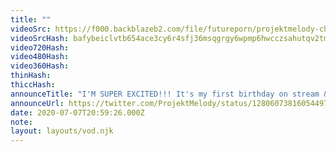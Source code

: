```yaml
---
title: ""
videoSrc: https://f000.backblazeb2.com/file/futureporn/projektmelody-chaturbate-2020-07-07.mp4
videoSrcHash: bafybeiclvtb654ace3cy6r4sfj36msqgrgy6wpmp6hwcczsahutqv2tm6a
video720Hash: 
video480Hash: 
video360Hash: 
thinHash: 
thiccHash: 
announceTitle: "I'M SUPER EXCITED!!! It's my first birthday on stream & I'm thrilled to share it with the science team. ❤️❤️"
announceUrl: https://twitter.com/ProjektMelody/status/1280607381605449729
date: 2020-07-07T20:59:26.000Z
note: 
layout: layouts/vod.njk
---
```

